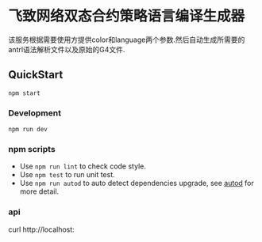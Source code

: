 # 飞致网络双态合约策略语言编译生成器

   该服务根据需要使用方提供color和language两个参数.然后自动生成所需要的antrl语法解析文件以及原始的G4文件.

## QuickStart

    npm start

### Development

    npm run dev

### npm scripts

- Use `npm run lint` to check code style.
- Use `npm test` to run unit test.
- Use `npm run autod` to auto detect dependencies upgrade, see [autod](https://www.npmjs.com/package/autod) for more detail.


### api

curl http://localhost:
